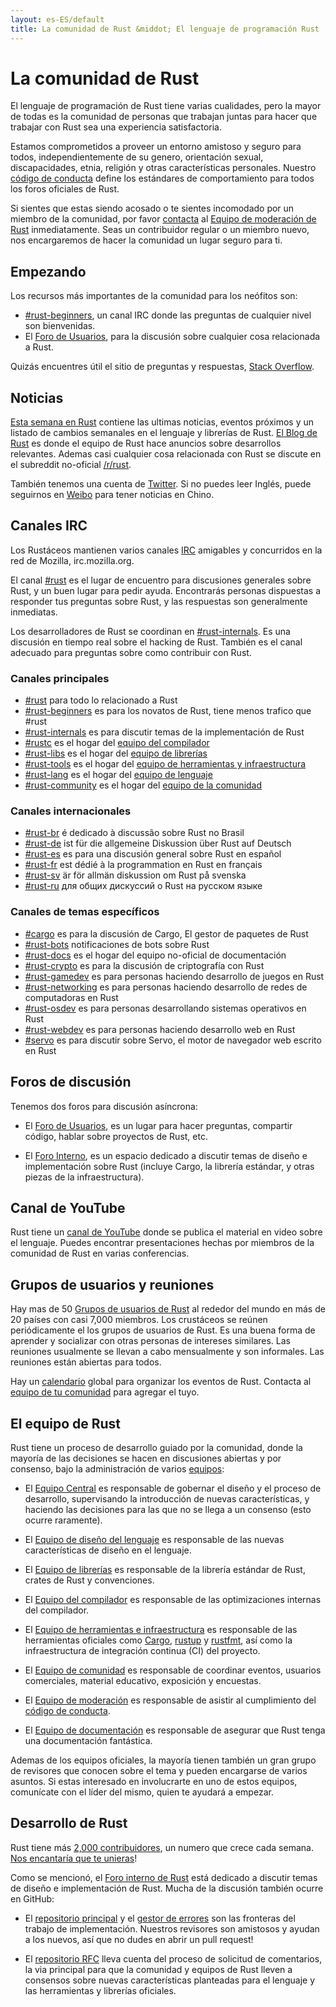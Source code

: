 ```yaml
---
layout: es-ES/default
title: La comunidad de Rust &middot; El lenguaje de programación Rust
---
```


# La comunidad de Rust

El lenguaje de programación de Rust tiene varias cualidades, pero la mayor de
todas es la comunidad de personas que trabajan juntas para hacer que trabajar
con Rust sea una experiencia satisfactoria.

Estamos comprometidos a proveer un entorno amistoso y seguro para todos,
independientemente de su genero, orientación sexual, discapacidades, etnia,
religión y otras características personales. Nuestro [código de conducta][coc]
define los estándares de comportamiento para todos los foros oficiales de Rust.

Si sientes que estas siendo acosado o te sientes incomodado por un miembro de la
comunidad, por favor [contacta][mod_team_email] al [Equipo de moderación de
Rust][mod_team] inmediatamente. Seas un contribuidor regular o un miembro nuevo,
nos encargaremos de hacer la comunidad un lugar seguro para ti.

[coc]: conduct.html
[mod_team_email]: mailto:rust-mods@rust-lang.org

## Empezando

Los recursos más importantes de la comunidad para los neófitos son:

- [#rust-beginners][beginners_irc], un canal IRC donde las preguntas de
    cualquier nivel son bienvenidas.
- El [Foro de Usuarios][users_forum], para la discusión sobre cualquier cosa
    relacionada a Rust.

Quizás encuentres útil el sitio de preguntas y respuestas, [Stack Overflow][stack_overflow].

[stack_overflow]: https://stackoverflow.com/questions/tagged/rust

## Noticias

[Esta semana en Rust][twir] contiene las ultimas noticias, eventos próximos
y un listado de cambios semanales en el lenguaje y librerías de Rust.
[El Blog de Rust][rust_blog] es donde el equipo de Rust hace anuncios sobre
desarrollos relevantes. Ademas casi cualquier cosa relacionada con Rust se
discute en el subreddit no-oficial [/r/rust][reddit].

También tenemos una cuenta de [Twitter][twitter].
Si no puedes leer Inglés, puede seguirnos en [Weibo][weibo] para tener noticias
en Chino.

[twir]: https://this-week-in-rust.org/
[rust_blog]: http://blog.rust-lang.org/
[reddit]: https://www.reddit.com/r/rust
[reddit_coc]: https://www.reddit.com/r/rust/comments/2rvrzx/our_code_of_conduct_please_read/
[twitter]: https://twitter.com/rustlang
[weibo]: http://weibo.com/u/5616913483

## Canales IRC

Los Rustáceos mantienen varios canales [IRC] amigables y concurridos en la red de
Mozilla, irc.mozilla.org.

El canal [#rust][rust_irc] es el lugar de encuentro para discusiones generales
sobre Rust, y un buen lugar para pedir ayuda. Encontrarás personas dispuestas a
responder tus preguntas sobre Rust, y las respuestas son generalmente
inmediatas.

Los desarrolladores de Rust se coordinan en [#rust-internals][internals_irc]. Es
una discusión en tiempo real sobre el hacking de Rust. También es el canal
adecuado para preguntas sobre como contribuir con Rust.

### Canales principales

- [#rust][rust_irc] para todo lo relacionado a Rust
- [#rust-beginners][beginners_irc] es para los novatos de Rust, tiene menos trafico que #rust
- [#rust-internals][internals_irc] es para discutir temas de la implementación de Rust
- [#rustc][rustc_irc] es el hogar del [equipo del compilador][compiler_team]
- [#rust-libs][libs_irc] es el hogar del [equipo de librerías][library_team]
- [#rust-tools][tools_irc] es el hogar del  [equipo de herramientas y infraestructura][tool_team]
- [#rust-lang][lang_irc] es el hogar del [equipo de lenguaje][language_team]
- [#rust-community][community_irc] es el hogar del [equipo de la comunidad][community_team]

### Canales internacionales

- [#rust-br][br_irc] é dedicado à discussão sobre Rust no Brasil
- [#rust-de][de_irc] ist für die allgemeine Diskussion über Rust auf Deutsch
- [#rust-es][es_irc] es para una discusión general sobre Rust en español
- [#rust-fr][fr_irc] est dédié à la programmation en Rust en français
- [#rust-sv](https://chat.mibbit.com/?server=irc.mozilla.org&channel=%23rust-es) är för allmän diskussion om Rust på svenska
- [#rust-ru][ru_irc] для общих дискуссий о Rust на русском языке

### Canales de temas específicos

- [#cargo][cargo_irc] es para la discusión de Cargo, El gestor de paquetes de Rust
- [#rust-bots][bots_irc] notificaciones de bots sobre Rust
- [#rust-docs][docs_irc] es el hogar del equipo no-oficial de documentación
- [#rust-crypto][crypto_irc] es para la discusión de criptografía con Rust
- [#rust-gamedev][gamedev_irc] es para personas haciendo desarrollo de juegos en Rust
- [#rust-networking][networking_irc] es para personas haciendo desarrollo de redes de computadoras en Rust
- [#rust-osdev][osdev_irc] es para personas desarrollando sistemas operativos en Rust
- [#rust-webdev][webdev_irc] es para personas haciendo desarrollo web en Rust
- [#servo][servo_irc] es para discutir sobre Servo, el motor de navegador web escrito en Rust

[IRC]: https://en.wikipedia.org/wiki/Internet_Relay_Chat
[beginners_irc]: https://chat.mibbit.com/?server=irc.mozilla.org&channel=%23rust-beginners
[bots_irc]: https://chat.mibbit.com/?server=irc.mozilla.org&channel=%23rust-bots
[br_irc]: https://chat.mibbit.com/?server=irc.mozilla.org&channel=%23rust-br
[cargo_irc]: https://chat.mibbit.com/?server=irc.mozilla.org&channel=%23cargo
[community_irc]: https://chat.mibbit.com/?server=irc.mozilla.org&channel=%23rust-community
[crypto_irc]: https://chat.mibbit.com/?server=irc.mozilla.org&channel=%23rust-crypto
[de_irc]: https://chat.mibbit.com/?server=irc.mozilla.org&channel=%23rust-de
[es_irc]: https://chat.mibbit.com/?server=irc.mozilla.org&channel=%23rust-es
[fr_irc]: https://chat.mibbit.com/?server=irc.mozilla.org&channel=%23rust-fr
[gamedev_irc]: https://chat.mibbit.com/?server=irc.mozilla.org&channel=%23rust-gamedev
[internals_irc]: https://chat.mibbit.com/?server=irc.mozilla.org&channel=%23rust-internals
[lang_irc]: https://chat.mibbit.com/?server=irc.mozilla.org&channel=%23rust-lang
[libs_irc]: https://chat.mibbit.com/?server=irc.mozilla.org&channel=%23rust-libs
[networking_irc]: https://chat.mibbit.com/?server=irc.mozilla.org&channel=%23rust-networking
[osdev_irc]: https://chat.mibbit.com/?server=irc.mozilla.org&channel=%23rust-osdev
[ru_irc]: https://chat.mibbit.com/?server=irc.mozilla.org&channel=%23rust-ru
[rust_irc]: https://chat.mibbit.com/?server=irc.mozilla.org&channel=%23rust
[rustc_irc]: https://chat.mibbit.com/?server=irc.mozilla.org&channel=%23rustc
[servo_irc]: https://chat.mibbit.com/?server=irc.mozilla.org&channel=%23servo
[tools_irc]: https://chat.mibbit.com/?server=irc.mozilla.org&channel=%23rust-tools
[webdev_irc]: https://chat.mibbit.com/?server=irc.mozilla.org&channel=%23rust-webdev
[docs_irc]: https://chat.mibbit.com/?server=irc.mozilla.org&channel=%23rust-docs

## Foros de discusión

Tenemos dos foros para discusión asíncrona:

- El [Foro de Usuarios][users_forum], es un lugar para hacer preguntas,
compartir código, hablar sobre proyectos de Rust, etc.

- El [Foro Interno][internals_forum], es un espacio dedicado a discutir temas de
diseño e implementación sobre Rust (incluye Cargo, la librería estándar, y otras
piezas de la infraestructura).

[users_forum]: https://users.rust-lang.org/
[internals_forum]: https://internals.rust-lang.org/

## Canal de YouTube

Rust tiene un [canal de YouTube][youtube_channel] donde se publica el material
en video sobre el lenguaje. Puedes encontrar presentaciones hechas por miembros
de la comunidad de Rust en varias conferencias.

[youtube_channel]: https://www.youtube.com/channel/UCaYhcUwRBNscFNUKTjgPFiA

## Grupos de usuarios y reuniones

Hay mas de 50 [Grupos de usuarios de Rust][user_group] al rededor del mundo en
más de 20 países con casi 7,000 miembros. Los crustáceos se reúnen
periódicamente el los grupos de usuarios de Rust. Es una buena forma de aprender
y socializar con otras personas de intereses similares. Las reuniones usualmente
se llevan a cabo mensualmente y son informales. Las reuniones están abiertas
para todos.

Hay un [calendario][calendar] global para organizar los eventos de Rust.
Contacta al [equipo de tu comunidad][community_team] para agregar el tuyo.

[user_group]: ./user-groups.html
[calendar]: https://www.google.com/calendar/embed?src=apd9vmbc22egenmtu5l6c5jbfc@group.calendar.google.com

## El equipo de Rust

Rust tiene un proceso de desarrollo guiado por la comunidad, donde la mayoría de
las decisiones se hacen en discusiones abiertas y por consenso, bajo la
administración de varios [equipos][teams]:

* El [Equipo Central][core_team] es responsable de gobernar el diseño y el
proceso de desarrollo, supervisando la introducción de nuevas características, y
haciendo las decisiones para las que no se llega a un consenso (esto ocurre
raramente).

* El [Equipo de diseño del lenguaje][language_team] es responsable de las
nuevas características de diseño en el lenguaje.

* El [Equipo de librerías][library_team] es responsable de la librería estándar
de Rust, crates de Rust y convenciones.

* El [Equipo del compilador][compiler_team] es responsable de las optimizaciones
internas del compilador.

* El [Equipo de herramientas e infraestructura][tool_team] es responsable de las
herramientas oficiales como [Cargo], [rustup] y [rustfmt], así como la
infraestructura de integración continua (CI) del proyecto.

[Cargo]: https://crates.io
[rustup]: https://www.rustup.rs
[rustfmt]: https://github.com/rust-lang-nursery/rustfmt

* El [Equipo de comunidad][community_team] es responsable de coordinar
eventos, usuarios comerciales, material educativo, exposición y encuestas.

* El [Equipo de moderación][mod_team] es responsable de asistir al cumplimiento
del [código de conducta][coc].

* El [Equipo de documentación][doc_team] es responsable de asegurar que Rust
tenga una documentación fantástica.

Ademas de los equipos oficiales, la mayoría tienen también un gran grupo de
revisores que conocen sobre el tema y pueden encargarse de varios asuntos. Si
estas interesado en involucrarte en uno de estos equipos, comunícate con el
líder del mismo, quien te ayudará a empezar.

[teams]: team.html
[core_team]: team.html#Core-team
[language_team]: team.html#Language-design-team
[library_team]: team.html#Library-team
[compiler_team]: team.html#Compiler-team
[tool_team]: team.html#Tooling-and-infrastructure
[community_team]: team.html#Community-team
[mod_team]: team.html#Moderation-team
[doc_team]: team.html#Documentation-team

## Desarrollo de Rust

Rust tiene más [2,000 contribuidores][authors], un numero que crece cada semana.
[Nos encantaría que te unieras][contribute]!

Como se mencionó, el [Foro interno de Rust][internals_forum] está dedicado a
discutir temas de diseño e implementación de Rust. Mucha de la discusión también
ocurre en GitHub:

- El [repositorio principal][github] y el [gestor de errores][issue_tracking]
son las fronteras del trabajo de implementación. Nuestros revisores son
amistosos y ayudan a los nuevos, así que no dudes en abrir un pull request!

- El [repositorio RFC][rfcs] lleva cuenta del proceso de solicitud de
comentarios, la via principal para que la comunidad y equipos de Rust lleven a
consensos sobre nuevas características planteadas para el lenguaje y las
herramientas y librerías oficiales.

[authors]: https://thanks.rust-lang.org/rust/all-time
[contribute]: contribute.html
[github]: https://github.com/rust-lang/rust
[rfcs]: https://github.com/rust-lang/rfcs
[issue_tracking]: https://github.com/rust-lang/rust/issues
